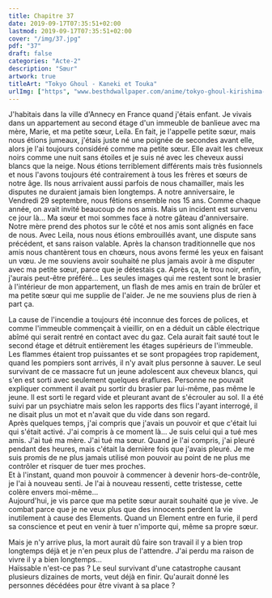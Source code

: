 ```yaml
---
title: Chapitre 37
date: 2019-09-17T07:35:51+02:00
lastmod: 2019-09-17T07:35:51+02:00
cover: "/img/37.jpg"
pdf: "37"
draft: false
categories: "Acte-2"
description: "Sœur"
artwork: true
titleArt: "Tokyo Ghoul - Kaneki et Touka" 
urlImg: ["https", "www.besthdwallpaper.com/anime/tokyo-ghoul-kirishima-touka-ken-kaneki-dt_en-US-9427.html"]
---
```


J'habitais dans la ville d'Annecy en France quand j'étais enfant. Je vivais dans un appartement au second étage d'un immeuble de banlieue avec ma mère, Marie, et ma petite sœur, Leila. En fait, je l'appelle petite sœur, mais nous étions jumeaux, j'étais juste né une poignée de secondes avant elle, alors je l'ai toujours considéré comme ma petite sœur. Elle avait les cheveux noirs comme une nuit sans étoiles et je suis né avec les cheveux aussi blancs que la neige. Nous étions terriblement différents mais très fusionnels et nous l'avons toujours été contrairement à tous les frères et sœurs de notre âge. Ils nous arrivaient aussi parfois de nous chamailler, mais les disputes ne duraient jamais bien longtemps. A notre anniversaire, le Vendredi 29 septembre, nous fêtions ensemble nos 15 ans. Comme chaque année, on avait invité beaucoup de nos amis. Mais un incident est survenu ce jour là... Ma sœur et moi sommes face à notre gâteau d'anniversaire. Notre mère prend des photos sur le côté et nos amis sont alignés en face de nous. Avec Leila, nous nous étions embrouillés avant, une dispute sans précédent, et sans raison valable. Après la chanson traditionnelle que nos amis nous chantèrent tous en chœurs, nous avons fermé les yeux en faisant un vœu. Je me souviens avoir souhaité ne plus jamais avoir à me disputer avec ma petite sœur, parce que je détestais ça. Après ça, le trou noir, enfin, j'aurais peut-être préféré... Les seules images qui me restent sont le brasier à l'intérieur de mon appartement, un flash de mes amis en train de brûler et ma petite sœur qui me supplie de l'aider. Je ne me souviens plus de rien à part ça.   
   
La cause de l'incendie a toujours été inconnue des forces de polices, et comme l'immeuble commençait à vieillir, on en a déduit un câble électrique abîmé qui serait rentré en contact avec du gaz. Cela aurait fait sauté tout le second étage et détruit entièrement les étages supérieurs de l'immeuble. Les flammes étaient trop puissantes et se sont propagées trop rapidement, quand les pompiers sont arrivés, il n'y avait plus personne à sauver. Le seul survivant de ce massacre fut un jeune adolescent aux cheveux blancs, qui s'en est sorti avec seulement quelques éraflures. Personne ne pouvait expliquer comment il avait pu sortir du brasier par lui-même, pas même le jeune. Il est sorti le regard vide et pleurant avant de s'écrouler au sol. Il a été suivi par un psychiatre mais selon les rapports des flics l'ayant interrogé, il ne disait plus un mot et n'avait que du vide dans son regard.    
Après quelques temps, j'ai compris que j'avais un pouvoir et que c'était lui qui s'était activé. J'ai compris à ce moment là... Je suis celui qui a tué mes amis. J'ai tué ma mère. J'ai tué ma sœur. Quand je l'ai compris, j'ai pleuré pendant des heures, mais c'était la dernière fois que j'avais pleuré. Je me suis promis de ne plus jamais utilisé mon pouvoir au point de ne plus me contrôler et risquer de tuer mes proches.   
Et à l'instant, quand mon pouvoir à commencer à devenir hors-de-contrôle, je l'ai à nouveau senti. Je l'ai à nouveau ressenti, cette tristesse, cette colère envers moi-même...   
Aujourd'hui, je vis parce que ma petite sœur aurait souhaité que je vive. Je combat parce que je ne veux plus que des innocents perdent la vie inutilement à cause des Elements. Quand un Element entre en furie, il perd sa conscience et peut en venir à tuer n'importe qui, même sa propre sœur.    
   
Mais je n'y arrive plus, la mort aurait dû faire son travail il y a bien trop longtemps déjà et je n'en peux plus de l'attendre. J'ai perdu ma raison de vivre il y a bien longtemps...   
Haïssable n'est-ce pas ? Le seul survivant d'une catastrophe causant plusieurs dizaines de morts, veut déjà en finir. Qu'aurait donné les personnes décédées pour être vivant à sa place ?
